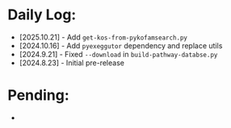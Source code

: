 # Daily Log: 
* [2025.10.21] - Add `get-kos-from-pykofamsearch.py`
* [2024.10.16] - Add `pyexeggutor` dependency and replace utils
* [2024.9.21] - Fixed `--download` in `build-pathway-databse.py`
* [2024.8.23] - Initial pre-release

# Pending:
-